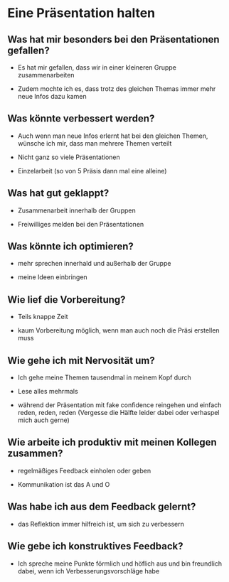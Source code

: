 # Eine Präsentation halten

## Was hat mir besonders bei den Präsentationen gefallen?

- Es hat mir gefallen, dass wir in einer kleineren Gruppe zusammenarbeiten

- Zudem mochte ich es, dass trotz des gleichen Themas immer mehr neue Infos dazu kamen


## Was könnte verbessert werden?

- Auch wenn man neue Infos erlernt hat bei den gleichen Themen, wünsche ich mir, dass man mehrere Themen verteilt

- Nicht ganz so viele Präsentationen

- Einzelarbeit (so von 5 Präsis dann mal eine alleine)


## Was hat gut geklappt?

- Zusammenarbeit innerhalb der Gruppen

- Freiwilliges melden bei den Präsentationen


## Was könnte ich optimieren?

- mehr sprechen innerhald und außerhalb der Gruppe

- meine Ideen einbringen


## Wie lief die Vorbereitung?

- Teils knappe Zeit

- kaum Vorbereitung möglich, wenn man auch noch die Präsi erstellen muss


## Wie gehe ich mit Nervosität um?

- Ich gehe meine Themen tausendmal in meinem Kopf durch

- Lese alles mehrmals

- während der Präsentation mit fake confidence reingehen und einfach reden, reden, reden (Vergesse die Hälfte leider dabei oder verhaspel mich auch gerne)


## Wie arbeite ich produktiv mit meinen Kollegen zusammen?

- regelmäßiges Feedback einholen oder geben

- Kommunikation ist das A und O


## Was habe ich aus dem Feedback gelernt?

- das Reflektion immer hilfreich ist, um sich zu verbessern


## Wie gebe ich konstruktives Feedback?

- Ich spreche meine Punkte förmlich und höflich aus und bin freundlich dabei, wenn ich Verbesserungsvorschläge habe 